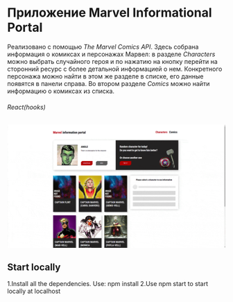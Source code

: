 # Приложение Marvel Informational Portal
Реализовано с помощью *The Marvel Comics API*. Здесь собрана информация о комиксах и персонажах Марвел: в разделе *Characters* можно выбрать случайного героя и по нажатию на кнопку перейти на сторонний ресурс с более детальной информацией о нем. Конкретного персонажа можно найти в этом же разделе в списке, его данные появятся в панели справа. Во втором разделе *Comics* можно найти информацию о комиксах из списка.
###### React(hooks)
![marvelApp](src/resources/img/marvelGif.gif)
## Start locally
1.Install all the dependencies. Use: npm install
2.Use npm start to start locally at localhost
